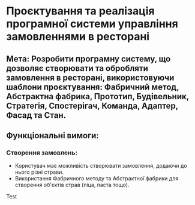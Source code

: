 # Проєктування та реалізація програмної системи управління замовленнями в ресторані
## Мета: Розробити програмну систему, що дозволяє створювати та обробляти замовлення в ресторані, використовуючи шаблони проєктування: Фабричний метод, Абстрактна фабрика, Прототип, Будівельник, Стратегія, Спостерігач, Команда, Адаптер, Фасад та Стан.
## Функціональні вимоги:
### Створення замовлень:
- Користувач має можливість створювати замовлення, додаючи до нього різні страви.
- Використання Фабричного методу та Абстрактної фабрики для створення об'єктів страв (піца, паста тощо).

Test
